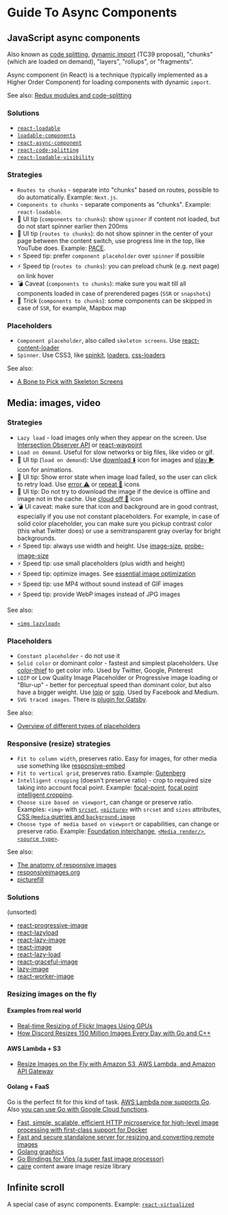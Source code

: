 # Guide To Async Components

## JavaScript async components

Also known as [code splitting](https://webpack.js.org/guides/code-splitting/), [dynamic import](https://github.com/tc39/proposal-dynamic-import) (TC39 proposal), "chunks" (which are loaded on demand), "layers", "rollups", or "fragments".

Async component (in React) is a technique (typically implemented as a Higher Order Component) for loading components with dynamic `import`.

See also: [Redux modules and code-splitting](http://nicolasgallagher.com/redux-modules-and-code-splitting/)

### Solutions

- [`react-loadable`](https://github.com/thejameskyle/react-loadable)
- [`loadable-components`](https://github.com/smooth-code/loadable-components)
- [`react-async-component`](https://github.com/ctrlplusb/react-async-component)
- [`react-code-splitting`](https://github.com/didierfranc/react-code-splitting)
- [`react-loadable-visibility`](https://github.com/stratiformltd/react-loadable-visibility)

### Strategies

- `Routes to chunks` - separate into "chunks" based on routes, possible to do automatically. Example: `Next.js`.
- `Components to chunks` - separate components as "chunks". Example: `react-loadable`.
- 🦄 UI tip (`components to chunks`): show `spinner` if content not loaded, but do not start spinner earlier then 200ms
- 🦄 UI tip (`routes to chunks`): do not show spinner in the center of your page between the content switch, use progress line in the top, like YouTube does. Example: [PACE](http://github.hubspot.com/pace/docs/welcome/).
- ⚡ Speed tip: prefer `component placeholder` over `spinner` if possible
- ⚡ Speed tip (`routes to chunks`): you can preload chunk (e.g. next page) on link hover
- 💣 Caveat (`components to chunks`): make sure you wait till all components loaded in case of prerendered pages (`SSR` or `snapshots`)
- 🎱 Trick (`components to chunks`): some components can be skipped in case of `SSR`, for example, Mapbox map

### Placeholders
- `Component placeholder`, also called `skeleton screens`. Use [react-content-loader](https://github.com/danilowoz/react-content-loader)
- `Spinner`. Use CSS3, like [spinkit](http://tobiasahlin.com/spinkit/), [loaders](https://connoratherton.com/loaders), [css-loaders](https://projects.lukehaas.me/css-loaders/)

See also:
- [A Bone to Pick with Skeleton Screens](https://www.viget.com/articles/a-bone-to-pick-with-skeleton-screens/)

## Media: images, video

### Strategies

- `Lazy load` - load images only when they appear on the screen. Use [Intersection Observer API](https://developer.mozilla.org/en-US/docs/Web/API/Intersection_Observer_API) or [react-waypoint](https://github.com/brigade/react-waypoint)
- `Load on demand`. Useful for slow networks or big files, like video or gif.
- 🦄 UI tip (`load on demand`): Use [download ⬇️](https://material.io/icons/#ic_file_download) icon for images and [play ▶️](https://material.io/icons/#ic_play_arrow) icon for animations.
- 🦄 UI tip: Show error state when image load failed, so the user can click to retry load. Use [error ⚠️](https://material.io/icons/#ic_error) or [repeat 🔁](https://material.io/icons/#ic_repeat) icons
- 🦄 UI tip: Do not try to download the image if the device is offline and image not in the cache. Use [cloud off 🚫](https://material.io/icons/#ic_cloud_off) icon
- 💣 UI caveat: make sure that icon and background are in good contrast, especially if you use not constant placeholders. For example, in case of solid color placeholder, you can make sure you pickup contrast color (this what Twitter does) or use a semitransparent gray overlay for bright backgrounds.
- ⚡ Speed tip: always use width and height. Use [image-size](https://www.npmjs.com/package/image-size), [probe-image-size](https://github.com/nodeca/probe-image-size)
- ⚡ Speed tip: use small placeholders (plus width and height)
- ⚡ Speed tip: optimize images. See [essential image optimization](https://images.guide/)
- ⚡ Speed tip: use MP4 without sound instead of GIF images
- ⚡ Speed tip: provide WebP images instead of JPG images

See also:
- [`<img lazyload>`](https://docs.google.com/document/d/1e8ZbVyUwgIkQMvJma3kKUDg8UUkLRRdANStqKuOIvHg/edit#heading=h.fuqo94v1qejx)

### Placeholders

- `Constant placeholder` - do not use it
- `Solid color` or dominant color - fastest and simplest placeholders. Use [color-thief](https://github.com/lokesh/color-thief) to get color info. Used by Twitter, Google, Pinterest
- `LQIP` or Low Quality Image Placeholder or Progressive image loading or "Blur-up" - better for perceptual speed than dominant color, but also have a bigger weight. Use [lqip](https://github.com/zouhir/lqip) or [sqip](https://github.com/technopagan/sqip). Used by Facebook and Medium.
- `SVG traced images`. There is [plugin for Gatsby](https://using-gatsby-image.gatsbyjs.org/traced-svg/).

See also:

- [Overview of different types of placeholders](https://medium.freecodecamp.org/using-svg-as-placeholders-more-image-loading-techniques-bed1b810ab2c)

### Responsive (resize) strategies

- `Fit to column width`, preserves ratio. Easy for images, for other media use something like [responsive-embed](https://foundation.zurb.com/sites/docs/responsive-embed.html)
- `Fit to vertical grid`, preserves ratio. Example: [Gutenberg](https://matejlatin.github.io/Gutenberg/)
- `Intelligent cropping` (doesn't preserve ratio) - crop to required size taking into account focal point. Example: [focal-point](https://github.com/adamdbradley/focal-point#readme), [focal point intelligent cropping](https://designshack.net/articles/mobile/focal-point-intelligent-cropping-of-responsive-images/).
- `Choose size based on viewport`, can change or preserve ratio. Examples: `<img>` with [`srcset`](https://caniuse.com/#search=srcset), [`<picture>`](https://caniuse.com/#search=picture) with `srcset` and `sizes` attributes, [CSS `@media` queries and `background-image`](https://www.smashingmagazine.com/2013/07/simple-responsive-images-with-css-background-images/#the-css-background-image-property)
- `Choose type of media based on viewport` or capabilities, can change or preserve ratio. Example: [Foundation interchange](https://foundation.zurb.com/sites/docs/v/5.5.3/components/interchange.html), [`<Media render/>`](https://github.com/jaredpalmer/react-fns#media-render), [`<source type>`](https://developer.mozilla.org/en-US/docs/Web/HTML/Element/source).

See also:
- [The anatomy of responsive images](https://jakearchibald.com/2015/anatomy-of-responsive-images/)
- [responsiveimages.org](https://responsiveimages.org/)
- [picturefill](http://scottjehl.github.io/picturefill/)

### Solutions

(unsorted)

- [react-progressive-image](https://github.com/FormidableLabs/react-progressive-image)
- [react-lazyload](https://github.com/jasonslyvia/react-lazyload)
- [react-lazy-image](https://github.com/sergiodxa/react-lazy-image)
- [react-image](https://github.com/mbrevda/react-image)
- [react-lazy-load](https://github.com/loktar00/react-lazy-load)
- [react-graceful-image](https://github.com/linasmnew/react-graceful-image)
- [lazy-image](https://github.com/notwaldorf/lazy-image)
- [react-worker-image](https://github.com/nitish24p/react-worker-image)

### Resizing images on the fly

#### Examples from real world

- [Real-time Resizing of Flickr Images Using GPUs](http://code.flickr.net/2015/06/25/real-time-resizing-of-flickr-images-using-gpus/)
- [How Discord Resizes 150 Million Images Every Day with Go and C++](https://blog.discordapp.com/how-discord-resizes-150-million-images-every-day-with-go-and-c-c9e98731c65d)

#### AWS Lambda + S3

- [Resize Images on the Fly with Amazon S3, AWS Lambda, and Amazon API Gateway](https://aws.amazon.com/blogs/compute/resize-images-on-the-fly-with-amazon-s3-aws-lambda-and-amazon-api-gateway/)

#### Golang + FaaS

Go is the perfect fit for this kind of task. [AWS Lambda now supports Go](https://aws.amazon.com/ru/about-aws/whats-new/2018/01/aws-lambda-supports-go/). Also [you can use Go with Google Cloud functions](https://github.com/GoogleCloudPlatform/cloud-functions-go).

- [Fast, simple, scalable, efficient HTTP microservice for high-level image processing with first-class support for Docker](https://github.com/h2non/imaginary)
- [Fast and secure standalone server for resizing and converting remote images](https://github.com/DarthSim/imgproxy)
- [Golang graphics](http://libs.club/golang/media/graphics)
- [Go Bindings for Vips (a super fast image processor)](https://github.com/DAddYE/vips)
- [caire](https://github.com/esimov/caire) content aware image resize library

## Infinite scroll
A special case of async components. Example: [`react-virtualized`](https://bvaughn.github.io/react-virtualized/#/wizard)
